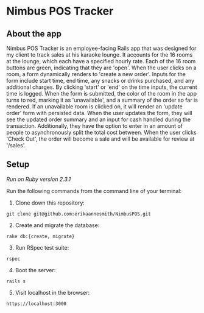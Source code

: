 # Nimbus POS Tracker

## About the app

Nimbus POS Tracker is an employee-facing Rails app that was designed for my client to track sales at his karaoke lounge. It accounts for the 16 rooms at the lounge, which each have a specified hourly rate. Each of the 16 room buttons are green, indicating that they are 'open'. When the user clicks on a room, a form dynamically renders to 'create a new order'. Inputs for the form include start time, end time, any snacks or drinks purchased, and any additional charges. By clicking 'start' or 'end' on the time inputs, the current time is logged. When the form is submitted, the color of the room in the app turns to red, marking it as 'unavailable', and a summary of the order so far is rendered. If an unavailable room is clicked on, it will render an 'update order' form with persisted data. When the user updates the form, they will see the updated order summary and an input for cash handled during the transaction. Additionally, they have the option to enter in an amount of people to asynchronously split the total cost between. When the user clicks 'Check Out', the order will become a sale and will be available for review at '/sales'.

## Setup

*Run on Ruby version 2.3.1*

Run the following commands from the command line of your terminal:

1. Clone down this repository:

`git clone git@github.com:erikaannesmith/NimbusPOS.git`

2. Create and migrate the database:

`rake db:{create, migrate}`

3. Run RSpec test suite:

`rspec`

4. Boot the server:

`rails s`

5. Visit localhost in the browser:

`https://localhost:3000`
